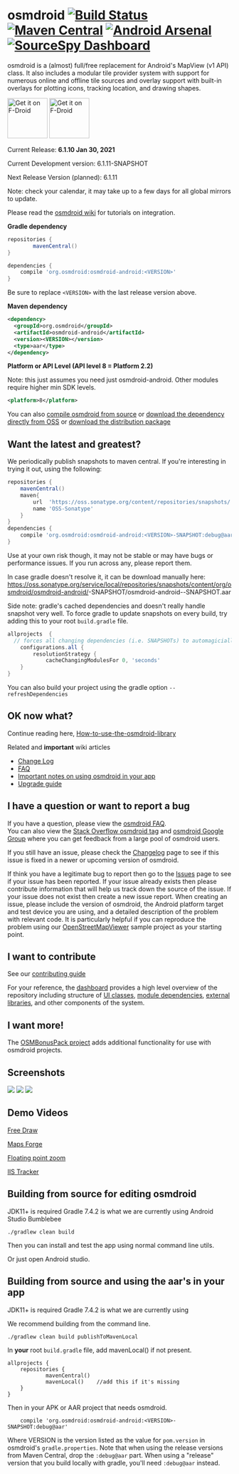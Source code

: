 # osmdroid [![Build Status](https://api.travis-ci.org/osmdroid/osmdroid.svg?branch=master)](https://travis-ci.org/osmdroid/osmdroid) [![Maven Central](https://maven-badges.herokuapp.com/maven-central/org.osmdroid/osmdroid-android/badge.svg)](https://maven-badges.herokuapp.com/maven-central/org.osmdroid/osmdroid-android) [![Android Arsenal](https://img.shields.io/badge/Android%20Arsenal-osmdroid-brightgreen.svg?style=flat)](https://android-arsenal.com/details/1/279) [![SourceSpy Dashboard](https://sourcespy.com/shield.svg)](https://sourcespy.com/github/osmdroidosmdroid/)

osmdroid is a (almost) full/free replacement for Android's MapView (v1 API) class. It also includes a modular tile provider system with support for numerous online and offline tile sources and overlay support with built-in overlays for plotting icons, tracking location, and drawing shapes.

<a href="https://f-droid.org/packages/org.osmdroid/">
<img src="https://f-droid.org/badge/get-it-on.png" alt="Get it on F-Droid" height="90"></a>
<a href="https://play.google.com/store/apps/details?id=org.osmdroid">
<img src="https://play.google.com/intl/en_us/badges/images/generic/en-play-badge.png" alt="Get it on F-Droid" height="90"></a>

Current Release: **6.1.10 Jan 30, 2021**

Current Development version: 6.1.11-SNAPSHOT

Next Release Version (planned): 6.1.11

Note: check your calendar, it may take up to a few days for all global mirrors to update.

Please read the [osmdroid wiki](https://github.com/osmdroid/osmdroid/wiki) for  tutorials on integration.

**Gradle dependency**
```groovy
repositories {
        mavenCentral()
}

dependencies {
    compile 'org.osmdroid:osmdroid-android:<VERSION>'
}
```

Be sure to replace `<VERSION>` with the last release version above.


**Maven dependency**
```xml
<dependency>
  <groupId>org.osmdroid</groupId>
  <artifactId>osmdroid-android</artifactId>
  <version><VERSION></version>
  <type>aar</type>
</dependency>
```

**Platform or API Level (API level 8 = Platform 2.2)**

Note: this just assumes you need just osmdroid-android. Other modules require higher min SDK levels.

```xml
<platform>8</platform>
```
You can also [compile osmdroid from source](https://github.com/osmdroid/osmdroid/wiki/How-to-build-osmdroid-from-source) or [download the dependency directly from OSS](https://oss.sonatype.org/content/groups/public/org/osmdroid/osmdroid-android/) or [download the distribution package](https://github.com/osmdroid/osmdroid/releases)

## Want the latest and greatest?

We periodically publish snapshots to maven central. 
If you're interesting in trying it out, using the following:

```groovy
repositories {
    mavenCentral()
    maven{
        url  'https://oss.sonatype.org/content/repositories/snapshots/'
        name 'OSS-Sonatype'
    }
}
dependencies {
    compile 'org.osmdroid:osmdroid-android:<VERSION>-SNAPSHOT:debug@aar'
}
```

Use at your own risk though, it may not be stable or may have bugs or performance issues.
If you run across any, please report them.

In case gradle doesn't resolve it, it can be download manually here:
https://oss.sonatype.org/service/local/repositories/snapshots/content/org/osmdroid/osmdroid-android/<VERSION>-SNAPSHOT/osmdroid-android-<VERSION>-SNAPSHOT.aar

Side note: gradle's cached dependencies and doesn't really handle snapshot very well.
To force gradle to update snapshots on every build, try adding this to your root `build.gradle` file.

```groovy
allprojects  {
  // forces all changing dependencies (i.e. SNAPSHOTs) to automagicially download
    configurations.all {
        resolutionStrategy {
            cacheChangingModulesFor 0, 'seconds'
    }
}
```

You can also build your project using the gradle option `--refreshDependencies`

## OK now what?

Continue reading here, [How-to-use-the-osmdroid-library](https://github.com/osmdroid/osmdroid/wiki/How-to-use-the-osmdroid-library)

Related and **important** wiki articles
 * [Change Log](https://github.com/osmdroid/osmdroid/wiki/Changelog)
 * [FAQ](https://github.com/osmdroid/osmdroid/wiki/FAQ)
 * [Important notes on using osmdroid in your app](https://github.com/osmdroid/osmdroid/wiki/Important-notes-on-using-osmdroid-in-your-app)
 * [Upgrade guide](https://github.com/osmdroid/osmdroid/wiki/Upgrade-Guide)

## I have a question or want to report a bug

If you have a question, please view the [osmdroid FAQ](https://github.com/osmdroid/osmdroid/wiki/FAQ).  
You can also view the [Stack Overflow osmdroid tag](http://stackoverflow.com/questions/tagged/osmdroid) and [osmdroid Google Group](https://groups.google.com/forum/#!forum/osmdroid) where you can get feedback from a large pool of osmdroid users.

If you still have an issue, please check the [Changelog](https://github.com/osmdroid/osmdroid/wiki/Changelog) page to see if this issue is fixed in a newer or upcoming version of osmdroid.

If think you have a legitimate bug to report then go to the [Issues](https://github.com/osmdroid/osmdroid/issues?state=open) page to see if your issue has been reported. If your issue already exists then please contribute information that will help us track down the source of the issue. If your issue does not exist then create a new issue report. When creating an issue, please include the version of osmdroid, the Android platform target and test device you are using, and a detailed description of the problem with relevant code. It is particularly helpful if you can reproduce the problem using our [OpenStreetMapViewer](https://github.com/osmdroid/osmdroid/tree/master/OpenStreetMapViewer) sample project as your starting point.

## I want to contribute

See our [contributing guide](https://github.com/osmdroid/osmdroid/blob/master/CONTRIBUTING.md) 

For your reference, the [dashboard](https://sourcespy.com/github/osmdroidosmdroid/) provides a high level overview of the repository including structure of [UI classes](https://sourcespy.com/github/osmdroidosmdroid/xx-ouiswing-.html), [module dependencies](https://sourcespy.com/github/osmdroidosmdroid/xx-omodulesc-.html), [external libraries](https://sourcespy.com/github/osmdroidosmdroid/xx-ojavalibs-.html), and other components of the system.

## I want more!

The [OSMBonusPack project](https://github.com/MKergall/osmbonuspack) adds additional functionality for use with osmdroid projects.

## Screenshots

![](images/MyLocation.png)
![](images/CustomLayer.png)
![](images/TwoMarkers.png)

## Demo Videos

[Free Draw](https://youtu.be/b119xU1UCXs)

[Maps Forge](https://youtu.be/xXCr_bLebMk)

[Floating point zoom](https://youtu.be/YBjjjLPuFdM)

[IIS Tracker](https://youtu.be/Jw8z1ke9Idk)

## Building from source for editing osmdroid 

JDK11+ is required
Gradle 7.4.2 is what we are currently using
Android Studio Bumblebee

```
./gradlew clean build
```

Then you can install and test the app using normal command line utils.

Or just open Android studio.

## Building from source and using the aar's in your app

JDK11+ is required
Gradle 7.4.2 is what we are currently using

We recommend building from the command line.


```
./gradlew clean build publishToMavenLocal
```

In **your** root `build.gradle` file, add mavenLocal() if not present.
```
allprojects {
    repositories {
            mavenCentral()
            mavenLocal()    //add this if it's missing
    }
}

```

Then in your APK or AAR project that needs osmdroid.

```
    compile 'org.osmdroid:osmdroid-android:<VERSION>-SNAPSHOT:debug@aar'
```
Where VERSION is the version listed as the value for `pom.version` in osmdroid's `gradle.properties`. Note that when using the release versions from Maven Central, drop the `:debug@aar` part. When using a "release" version that you build locally with gradle, you'll need `:debug@aar` instead.

